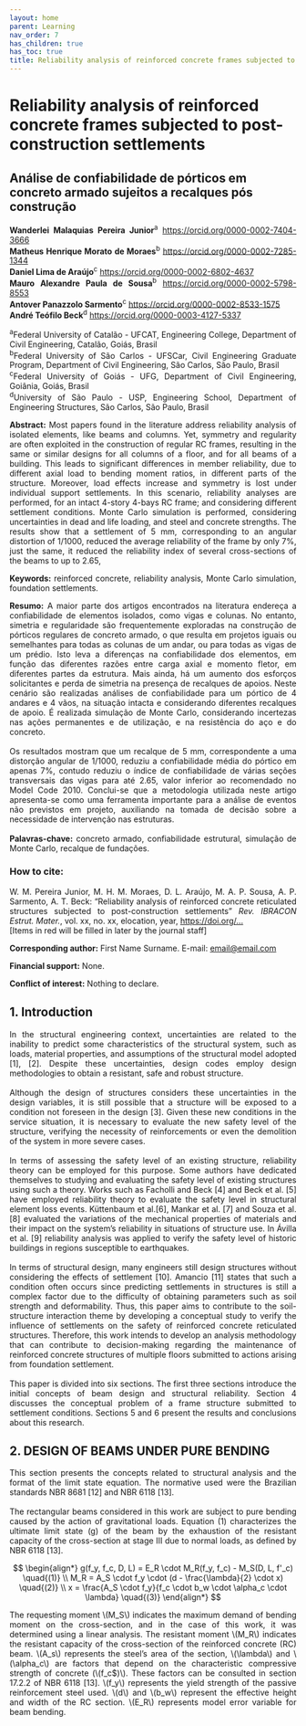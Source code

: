 ```yaml
---
layout: home
parent: Learning
nav_order: 7
has_children: true
has_toc: true
title: Reliability analysis of reinforced concrete frames subjected to post-construction settlements
---
```


<!--Don't delete this script-->
<script src="https://polyfill.io/v3/polyfill.min.js?features=es6"></script>
<script id="MathJax-script" async src="https://cdn.jsdelivr.net/npm/mathjax@3/es5/tex-mml-chtml.js"></script>
<!--Don't delete this script-->

<h1>Reliability analysis of reinforced concrete frames subjected to post-construction settlements</h1>

<h2>Análise de confiabilidade de pórticos em concreto armado sujeitos a recalques pós construção</h2>
<div class="authors">
    <p align="justify">
        <b>Wanderlei Malaquias Pereira Junior</b><sup>a</sup> 
        <a href="https://orcid.org/0000-0002-7404-3666" target="_blank">https://orcid.org/0000-0002-7404-3666</a><br>
        <b>Matheus Henrique Morato de Moraes</b><sup>b</sup> 
        <a href="https://orcid.org/0000-0002-7285-1344" target="_blank">https://orcid.org/0000-0002-7285-1344</a><br>
        <b>Daniel Lima de Araújo</b><sup>c</sup> 
        <a href="https://orcid.org/0000-0002-6802-4637" target="_blank">https://orcid.org/0000-0002-6802-4637</a><br>
        <b>Mauro Alexandre Paula de Sousa</b><sup>b</sup> 
        <a href="https://orcid.org/0000-0002-5798-8553" target="_blank">https://orcid.org/0000-0002-5798-8553</a><br>
        <b>Antover Panazzolo Sarmento</b><sup>c</sup> 
        <a href="https://orcid.org/0000-0002-8533-1575" target="_blank">https://orcid.org/0000-0002-8533-1575</a><br>
        <b>André Teófilo Beck</b><sup>d</sup> 
        <a href="https://orcid.org/0000-0003-4127-5337" target="_blank">https://orcid.org/0000-0003-4127-5337</a>
    </p>
</div>
<div class="affiliations">
    <p align="justify">
        <sup>a</sup>Federal University of Catalão - UFCAT, Engineering College, Department of Civil Engineering, Catalão, Goiás, Brasil<br>
        <sup>b</sup>Federal University of São Carlos - UFSCar, Civil Engineering Graduate Program, Department of Civil Engineering, São Carlos, São Paulo, Brasil<br>
        <sup>c</sup>Federal University of Goiás - UFG, Department of Civil Engineering, Goiânia, Goiás, Brasil<br>
        <sup>d</sup>University of São Paulo - USP, Engineering School, Department of Engineering Structures, São Carlos, São Paulo, Brasil
    </p>
</div>

<p align="justify"><b>Abstract:</b> Most papers found in the literature address reliability analysis of isolated elements, like beams and columns. Yet, symmetry and regularity are often exploited in the construction of regular RC frames, resulting in the same or similar designs for all columns of a floor, and for all beams of a building. This leads to significant differences in member reliability, due to different axial load to bending moment ratios, in different parts of the structure. Moreover, load effects increase and symmetry is lost under individual support settlements. In this scenario, reliability analyses are performed, for an intact 4-story 4-bays RC frame; and considering different settlement conditions. Monte Carlo simulation is performed, considering uncertainties in dead and life loading, and steel and concrete strengths. The results show that a settlement of 5 mm, corresponding to an angular distortion of 1/1000, reduced the average reliability of the frame by only 7%, just the same, it reduced the reliability index of several cross-sections of the beams to up to 2.65,
</p>

<p align="justify"><b>Keywords:</b> reinforced concrete, reliability analysis, Monte Carlo simulation, foundation settlements.

<p align="justify"><b>Resumo:</b> A maior parte dos artigos encontrados na literatura endereça a confiabilidade de elementos isolados, como vigas e colunas. No entanto, simetria e regularidade são frequentemente exploradas na construção de pórticos regulares de concreto armado, o que resulta em projetos iguais ou semelhantes para todas as colunas de um andar, ou para todas as vigas de um prédio. Isto leva a diferenças na confiabilidade dos elementos, em função das diferentes razões entre carga axial e momento fletor, em diferentes partes da estrutura. Mais ainda, há um aumento dos esforços solicitantes e perda de simetria na presença de recalques de apoios. Neste cenário são realizadas análises de confiabilidade para um pórtico de 4 andares e 4 vãos, na situação intacta e considerando diferentes recalques de apoio. É realizada simulação de Monte Carlo, considerando incertezas nas ações permanentes e de utilização, e na resistência do aço e do concreto. 
<br><br>
Os resultados mostram que um recalque de 5 mm, correspondente a uma distorção angular de 1/1000, reduziu a confiabilidade média do pórtico em apenas 7%, contudo reduziu o índice de confiabilidade de várias seções transversais das vigas para até 2.65, valor inferior ao recomendado no Model Code 2010. Conclui-se que a metodologia utilizada neste artigo apresenta-se como uma ferramenta importante para a análise de eventos não previstos em projeto, auxiliando na tomada de decisão sobre a necessidade de intervenção nas estruturas.
<br><br>
<b>Palavras-chave:</b> concreto armado, confiabilidade estrutural, simulação de Monte Carlo, recalque de fundações. </p>

<h3>How to cite:</h3>
    <p align="justify">
        W. M. Pereira Junior, M. H. M. Moraes, D. L. Araújo, M. A. P. Sousa, A. P. Sarmento, A. T. Beck: 
        “Reliability analysis of reinforced concrete reticulated structures subjected to post-construction settlements” 
        <i>Rev. IBRACON Estrut. Mater.</i>, vol. <span class="red-text">xx</span>, no. <span class="red-text">xx</span>, 
        elocation, year, <a href="https://doi.org/" target="_blank" class="red-text">https://doi.org/...</a> <br>
        <span class="red-text">[Items in red will be filled in later by the journal staff]</span>
    </p>

<p align="justify"><b>Corresponding author:</b> First Name Surname. E-mail: <a href="mailto:email@email.com">email@email.com</a></p>
<p align="justify"><b>Financial support:</b> None.</p>
<p align="justify"><b>Conflict of interest:</b> Nothing to declare.</p>

<h2>1. Introduction</h2>

<p align="justify">In the structural engineering context, uncertainties are related to the inability to predict some characteristics of the structural system, such as loads, material properties, and assumptions of the structural model adopted [1], [2]. Despite these uncertainties, design codes employ design methodologies to obtain a resistant, safe and robust structure.
<br><br>
Although the design of structures considers these uncertainties in the design variables, it is still possible that a structure will be exposed to a condition not foreseen in the design [3]. Given these new conditions in the service situation, it is necessary to evaluate the new safety level of the structure, verifying the necessity of reinforcements or even the demolition of the system in more severe cases.
<br><br>
In terms of assessing the safety level of an existing structure, reliability theory can be employed for this purpose. Some authors have dedicated themselves to studying and evaluating the safety level of existing structures using such a theory. Works such as Facholli and Beck [4] and Beck et al. [5] have employed reliability theory to evaluate the safety level in structural element loss events. Küttenbaum et al.[6], Mankar et al. [7] and Souza et al. [8] evaluated the variations of the mechanical properties of materials and their impact on the system’s reliability in situations of structure use. In Ávilla et al. [9] reliability analysis was applied to verify the safety level of historic buildings in regions susceptible to earthquakes.
<br><br>
In terms of structural design, many engineers still design structures without considering the effects of settlement [10]. Amancio [11] states that such a condition often occurs since predicting settlements in structures is still a complex factor due to the difficulty of obtaining parameters such as soil strength and deformability. Thus, this paper aims to contribute to the soil-structure interaction theme by developing a conceptual study to verify the influence of settlements on the safety of reinforced concrete reticulated structures. Therefore, this work intends to develop an analysis methodology that can contribute to decision-making regarding the maintenance of reinforced concrete structures of multiple floors submitted to actions arising from foundation settlement.
<br><br>
This paper is divided into six sections. The first three sections introduce the initial concepts of beam design and structural reliability. Section 4 discusses the conceptual problem of a frame structure submitted to settlement conditions. Sections 5 and 6 present the results and conclusions about this research.
</p>

<h2>2. DESIGN OF BEAMS UNDER PURE BENDING</h2>

<p align="justify">This section presents the concepts related to structural analysis and the format of the limit state equation. The normative used were the Brazilian standards NBR 8681 [12] and NBR 6118 [13].
<br><br>
The rectangular beams considered in this work are subject to pure bending caused by the action of gravitational loads. Equation (1) characterizes the ultimate limit state (g) of the beam by the exhaustion of the resistant capacity of the cross-section at stage III due to normal loads, as defined by NBR 6118 [13]. 
</p>

$$
\begin{align*}
    g(f_y, f_c, D, L) = E_R \cdot M_R(f_y, f_c) - M_S(D, L, f'_c) \quad{(1)} \\
    M_R = A_S \cdot f_y \cdot (d - \frac{\lambda}{2} \cdot x) \quad{(2)} \\
    x = \frac{A_S \cdot f_y}{f_c \cdot b_w \cdot \alpha_c \cdot \lambda} \quad{(3)}
\end{align*}
$$

<p align="justify">The requesting moment \(M_S\) indicates the maximum demand of bending moment on the cross-section, and in the case of this work, it was determined using a linear analysis. The resistant moment \(M_R\) indicates the resistant capacity of the cross-section of the reinforced concrete (RC) beam. \(A_s\) represents the steel’s area of the section, \(\lambda\) and \(\alpha_c\) are factors that depend on the characteristic compressive strength of concrete (\(f_c$)\). These factors can be consulted in section 17.2.2 of NBR 6118 [13]. \(f_y\) represents the yield strength of the passive reinforcement steel used. \(d\) and \(b_w\) represent the effective height and width of the RC section. \(E_R\) represents model error variable for beam bending.
</p>